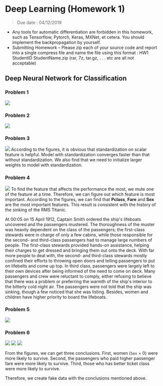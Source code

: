 # Deep Learning (Homework 1)
> Due date : 04/12/2019

- Any tools for automatic differentiation are forbidden in this homework, such as Tensorflow, Pytorch, Keras, MXNet, et cetera. You should implement the backpropagation by yourself.
- Submitting Homework – Please zip each of your source code and report into a single compress file and name the file using this format : HW1 StudentID StudentName.zip (rar, 7z, tar.gz, . . . etc are all not acceptable)

## Deep Neural Network for Classification

### Problem 1
![](/result/prob1.png)

### Problem 2
![](/result/prob2.png)



### Problem 3
![](/result/prob3_compared.png)
According to the figures, it is obvious that standardization on scalar feature is helpful. Model with standardization converges faster than that without standardization. We also find that we need to initialize larger weights to model with standardization.

### Problem 4
![](/result/prob4.png)
To find the feature that affects the performance the most, we mute one of the feature at a time. Therefore, we can figure out which feature is most important. According to the figures, we can find that **Pclass**, **Fare** and **Sex** are the most important features. This result is consistent with the history of the sinking of the RMS Titanic. 

At 00:05 on 15 April 1912, Captain Smith ordered the ship's lifeboats uncovered and the passengers mustered. The thoroughness of the muster was heavily dependent on the class of the passengers; the first-class stewards were in charge of only a few cabins, while those responsible for the second- and third-class passengers had to manage large numbers of people. The first-class stewards provided hands-on assistance, helping their charges to get dressed and bringing them out onto the deck. With far more people to deal with, the second- and third-class stewards mostly confined their efforts to throwing open doors and telling passengers to put on lifebelts and come up top. In third class, passengers were largely left to their own devices after being informed of the need to come on deck. Many passengers and crew were reluctant to comply, either refusing to believe that there was a problem or preferring the warmth of the ship's interior to the bitterly cold night air. The passengers were not told that the ship was sinking, though a few noticed that she was listing. Besides, women and children have higher priority to board the lifeboats.

### Problem 5
![](/result/prob5_compared.png)

### Problem 6
![](/result/prob6_Fare.png)
![](/result/prob6_Pclass.png)
![](/result/prob6_Sex.png)

From the figures, we can get three conclusions. First, women (`Sex` = 0) were more likely to survive. Second, the passengers who paid higher passenger fare were more likely to survive. Third, those who has better ticket class were more likely to survive.

Therefore, we create fake data with the conclusions mentioned above.